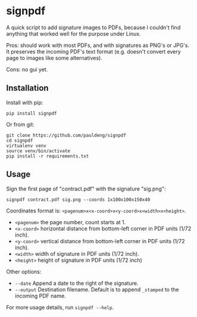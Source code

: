 signpdf
=======

A quick script to add signature images to PDFs, because I couldn't find
anything that worked well for the purpose under Linux.

Pros: should work with most PDFs, and with signatures as PNG's or JPG's.  It
preserves the incoming PDF's text format (e.g. doesn't convert every page to
images like some alternatives).

Cons: no gui yet.

Installation
------------

Install with pip:

    pip install signpdf

Or from git:

    git clone https://github.com/pauldeng/signpdf
    cd signpdf
    virtualenv venv
    source venv/bin/activate
    pip install -r requirements.txt

Usage
-----

Sign the first page of "contract.pdf" with the signature "sig.png":

    signpdf contract.pdf sig.png --coords 1x100x100x150x40

Coordinates format is:  ``<pagenum>x<x-coord>x<y-coord>x<width>x<height>``.
 - ``<pagenum>`` the page number, count starts at 1.
 - ``<x-coord>`` horizontal distance from bottom-left corner in PDF units (1/72 inch).
 - ``<y-coord>`` vertical distance from bottom-left corner in PDF units (1/72 inch).
 - ``<width>`` width of signature in PDF units (1/72 inch).
 - ``<height>`` height of signature in PDF units (1/72 inch)

Other options:

 - ``--date`` Append a date to the right of the signature.
 - ``--output`` Destination filename.  Default is to append ``_stamped`` to the incoming PDF name.

For more usage details, run ``signpdf --help``.
